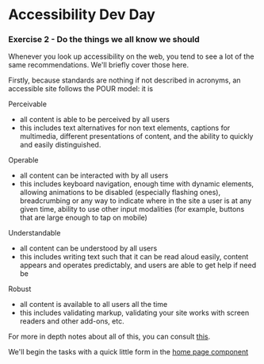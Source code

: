# Accessibility Dev Day

### Exercise 2 - Do the things we all know we should

Whenever you look up accessibility on the web, you tend to see a lot of the same recommendations. We'll briefly cover those here. 

Firstly, because standards are nothing if not described in acronyms, an accessible site follows the POUR model: it is

Perceivable
* all content is able to be perceived by all users
* this includes text alternatives for non text elements, captions for multimedia, different presentations of content, and the ability to quickly and easily distinguished.

Operable
* all content can be interacted with by all users
* this includes keyboard navigation, enough time with dynamic elements, allowing animations to be disabled (especially flashing ones), breadcrumbing or any way to indicate where in the site a user is at any given time, ability to use other input modalities (for example, buttons that are large enough to tap on mobile)

Understandable
* all content can be understood by all users
* this includes writing text such that it can be read aloud easily, content appears and operates predictably, and users are able to get help if need be

Robust
* all content is available to all users all the time
* this includes validating markup, validating your site works with screen readers and other add-ons, etc.

For more in depth notes about all of this, you can consult [this](https://www.w3.org/WAI/fundamentals/accessibility-principles).

We'll begin the tasks with a quick little form in the [home page component](./src/app/routes/home-page/home-page.component.ts)
